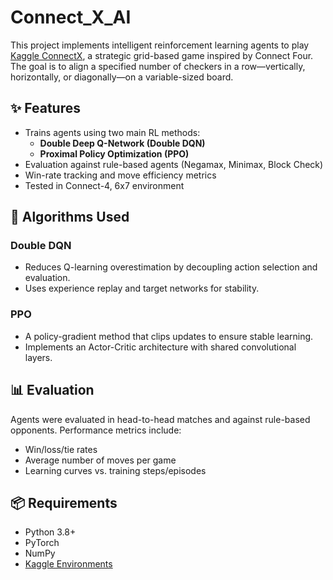 # Connect_X_AI

This project implements intelligent reinforcement learning agents to play [Kaggle ConnectX](https://www.kaggle.com/competitions/connectx), a strategic grid-based game inspired by Connect Four. The goal is to align a specified number of checkers in a row—vertically, horizontally, or diagonally—on a variable-sized board.

## ✨ Features

- Trains agents using two main RL methods:
  - **Double Deep Q-Network (Double DQN)**
  - **Proximal Policy Optimization (PPO)**
- Evaluation against rule-based agents (Negamax, Minimax, Block Check)
- Win-rate tracking and move efficiency metrics
- Tested in Connect-4, 6x7 environment

## 🧠 Algorithms Used

### Double DQN

- Reduces Q-learning overestimation by decoupling action selection and evaluation.
- Uses experience replay and target networks for stability.

### PPO

- A policy-gradient method that clips updates to ensure stable learning.
- Implements an Actor-Critic architecture with shared convolutional layers.

## 📊 Evaluation

Agents were evaluated in head-to-head matches and against rule-based opponents. Performance metrics include:

- Win/loss/tie rates
- Average number of moves per game
- Learning curves vs. training steps/episodes

## 📦 Requirements

- Python 3.8+
- PyTorch
- NumPy
- [Kaggle Environments](https://github.com/Kaggle/kaggle-environments)
